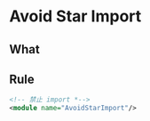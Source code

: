# Avoid Star Import



## What



## Rule

```xml
<!-- 禁止 import *-->
<module name="AvoidStarImport"/>
```

